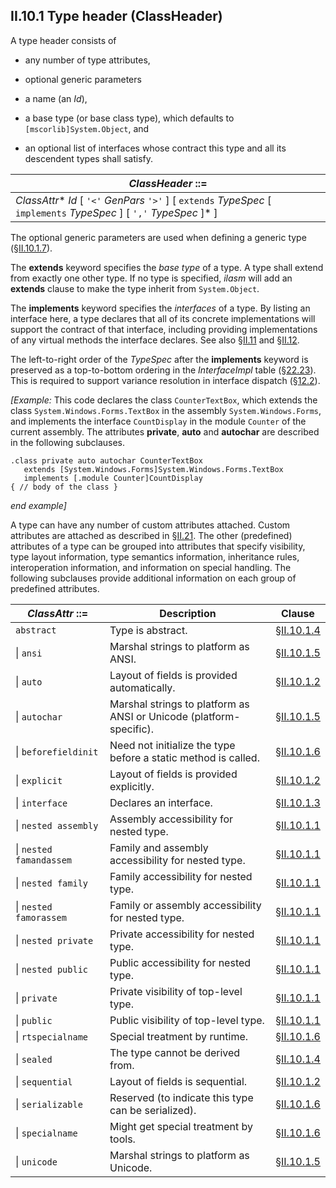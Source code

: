 ## II.10.1 Type header (ClassHeader)

A type header consists of

 * any number of type attributes,

 * optional generic parameters

 * a name (an _Id_),

 * a base type (or base class type), which defaults to `[mscorlib]System.Object`, and

 * an optional list of interfaces whose contract this type and all its descendent types shall satisfy.

 | _ClassHeader_ ::=
 | ----
 | _ClassAttr_* _Id_ [ `'<'` _GenPars_ `'>'` ] [ `extends` _TypeSpec_ [ `implements` _TypeSpec_ ] [ `','` _TypeSpec_ ]* ]

The optional generic parameters are used when defining a generic type (§[II.10.1.7](ii.10.1.7-generic-parameters-genpars.md)).

The **extends** keyword specifies the *base type* of a type. A type shall extend from exactly one other type. If no type is specified, *ilasm* will add an **extends** clause to make the type inherit from `System.Object`.

The **implements** keyword specifies the *interfaces* of a type. By listing an interface here, a type declares that all of its concrete implementations will support the contract of that interface, including providing implementations of any virtual methods the interface declares. See also §[II.11](ii.11-semantics-of-classes.md) and §[II.12](ii.12-semantics-of-interfaces.md).

The left-to-right order of the _TypeSpec_ after the **implements** keyword is preserved as a top-to-bottom ordering in the _InterfaceImpl_ table (§[22.23](#todo-missing-hyperlink)). This is required to support variance resolution in interface dispatch (§[12.2](#todo-missing-hyperlink)).

_[Example:_ This code declares the class `CounterTextBox`, which extends the class `System.Windows.Forms.TextBox` in the assembly `System.Windows.Forms`, and implements the interface `CountDisplay` in the module `Counter` of the current assembly. The attributes **private**, **auto** and **autochar** are described in the following subclauses.

 ```ilasm
 .class private auto autochar CounterTextBox
    extends [System.Windows.Forms]System.Windows.Forms.TextBox
    implements [.module Counter]CountDisplay
 { // body of the class }
 ```

_end example]_

A type can have any number of custom attributes attached. Custom attributes are attached as described in §[II.21](ii.21-custom-attributes.md). The other (predefined) attributes of a type can be grouped into attributes that specify visibility, type layout information, type semantics information, inheritance rules, interoperation information, and information on special handling. The following subclauses provide additional information on each group of predefined attributes.

 | _ClassAttr_ ::= | Description | Clause
 | ---- | ---- | ----
 | `abstract` | Type is abstract. | §[II.10.1.4](ii.10.1.4-inheritance-attributes.md)
 | \| `ansi` | Marshal strings to platform as ANSI. | §[II.10.1.5](ii.10.1.5-interoperation-attributes.md)
 | \| `auto` | Layout of fields is provided automatically. | §[II.10.1.2](ii.10.1.2-type-layout-attributes.md)
 | \| `autochar` | Marshal strings to platform as ANSI or Unicode (platform-specific). | §[II.10.1.5](ii.10.1.5-interoperation-attributes.md)
 | \| `beforefieldinit` | Need not initialize the type before a static method is called. | §[II.10.1.6](ii.10.1.6-special-handling-attributes.md)
 | \| `explicit` | Layout of fields is provided explicitly. | §[II.10.1.2](ii.10.1.2-type-layout-attributes.md)
 | \| `interface` | Declares an interface. | §[II.10.1.3](ii.10.1.3-type-semantics-attributes.md)
 | \| `nested assembly` | Assembly accessibility for nested type. | §[II.10.1.1](ii.10.1.1-visibility-and-accessibility-attributes.md)
 | \| `nested famandassem` | Family and assembly accessibility for nested type. | §[II.10.1.1](ii.10.1.1-visibility-and-accessibility-attributes.md)
 | \| `nested family` | Family accessibility for nested type. | §[II.10.1.1](ii.10.1.1-visibility-and-accessibility-attributes.md)
 | \| `nested famorassem` | Family or assembly accessibility for nested type. | §[II.10.1.1](ii.10.1.1-visibility-and-accessibility-attributes.md)
 | \| `nested private` | Private accessibility for nested type. | §[II.10.1.1](ii.10.1.1-visibility-and-accessibility-attributes.md)
 | \| `nested public` | Public accessibility for nested type. | §[II.10.1.1](ii.10.1.1-visibility-and-accessibility-attributes.md)
 | \| `private` | Private visibility of top-level type. | §[II.10.1.1](ii.10.1.1-visibility-and-accessibility-attributes.md)
 | \| `public` | Public visibility of top-level type. | §[II.10.1.1](ii.10.1.1-visibility-and-accessibility-attributes.md)
 | \| `rtspecialname` | Special treatment by runtime. | §[II.10.1.6](ii.10.1.6-special-handling-attributes.md)
 | \| `sealed` | The type cannot be derived from. | §[II.10.1.4](ii.10.1.4-inheritance-attributes.md)
 | \| `sequential` | Layout of fields is sequential. | §[II.10.1.2](ii.10.1.2-type-layout-attributes.md)
 | \| `serializable` | Reserved (to indicate this type can be serialized). | §[II.10.1.6](ii.10.1.6-special-handling-attributes.md)
 | \| `specialname` | Might get special treatment by tools. | §[II.10.1.6](ii.10.1.6-special-handling-attributes.md)
 | \| `unicode` | Marshal strings to platform as Unicode. | §[II.10.1.5](ii.10.1.5-interoperation-attributes.md)
